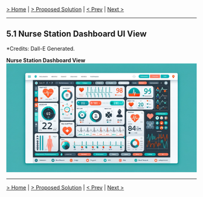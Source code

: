 [> Home](../README.md)  |  [> Proposed Solution](README.md) |  [< Prev](README.md)  |  [Next >](5.2.PhysicianMobileAppUI.md)

---
## 5.1 Nurse Station Dashboard UI View
*Credits: Dall-E Generated.

**Nurse Station Dashboard View**
![Nurse Station Dashboard View](../assets/images/Dashboard.webp)

---

[> Home](../README.md)  |  [> Proposed Solution](README.md) |  [< Prev](README.md)  |  [Next >](5.2.PhysicianMobileAppUI.md)
